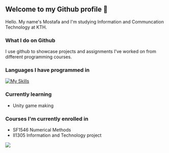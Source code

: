 ## Welcome to my Github profile 👋
Hello. My name's Mostafa and I'm studying Information and Communcation Technology at KTH.  
### What I do on Github
I use github to showcase projects and assignments I've worked on from different programming courses. 
### Languages I have programmed in
[![My Skills](https://skillicons.dev/icons?i=elixir,csharp,c#,java,matlab)](https://skillicons.dev)
### Currently learning
* Unity game making

### Courses I'm currently enrolled in
* SF1546 Numerical Methods
* II1305 Information and Technology project

<!--
**MrFlamadak** is a ✨ _special_ ✨ repository because its `README.md` (this file) appears on your GitHub profile.

Here are some ideas to get you started:

- 🔭 I’m currently working on ...
currently solving algorithm and other programming problems in Elixir as well as creating a client-server socket framework in java.
- 🌱 I’m currently learning ...
- 👯 I’m looking to collaborate on ...
- 🤔 I’m looking for help with ...
- 💬 Ask me about ...
- 📫 How to reach me: ...
- 😄 Pronouns: ...
- ⚡ Fun fact: ...
-->


![](https://github-readme-stats.vercel.app/api/top-langs/?username=MrFlamadak&theme=dark&hide_border=false&include_all_commits=true&count_private=false&layout=compact)


